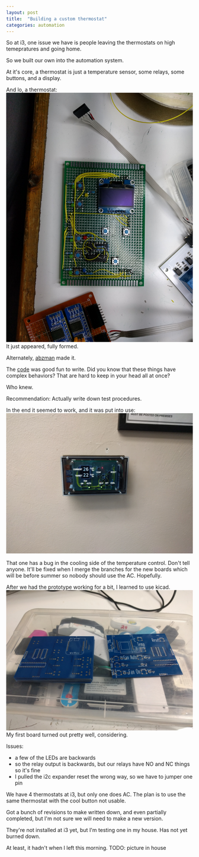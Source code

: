 ```yaml
---
layout: post
title:  "Building a custom thermostat"
categories: automation
---
```


So at i3, one issue we have is people leaving the thermostats on high temepratures and going home.

So we built our own into the automation system.

<!--excerpt-->

At it's core, a thermostat is just a temperature sensor, some relays, some buttons, and a display.

And lo, a thermostat:
<img src="/images/thermostat/first_board.jpg" class="img-middle">
It just appeared, fully formed.

Alternately, [abzman](http://abzman2k.wordpress.com/) made it.

The [code](https://github.com/i3detroit/custom-mqtt-programs/blob/master/thermostat/thermostat.ino) was good fun to write.
Did you know that these things have complex behaviors? That are hard to keep in your head all at once?

Who knew.

Recommendation: Actually write down test procedures.

In the end it seemed to work, and it was put into use:
<img src="/images/thermostat/v1.jpg" class="img-middle">

That one has a bug in the cooling side of the temperature control.
Don't tell anyone.
It'll be fixed when I merge the branches for the new boards which will be before summer so nobody should use the AC.
Hopefully.


After we had the prototype working for a bit, I learned to use kicad.
<img src="/images/thermostat/boards.jpg" class="img-middle">
My first board turned out pretty well, considering.

Issues:
* a few of the LEDs are backwards
* so the relay output is backwards, but our relays have NO and NC things so it's fine
* I pulled the i2c expander reset the wrong way, so we have to jumper one pin

We have 4 thermostats at i3, but only one does AC. The plan is to use the same thermostat with the cool button not usable.

Got a bunch of revisions to make written down, and even partially completed, but I'm not sure we will need to make a new version.

They're not installed at i3 yet, but I'm testing one in my house.
Has not yet burned down.

At least, it hadn't when I left this morning.
TODO: picture in house

